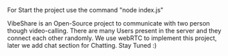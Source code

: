 For Start the project use the command "node index.js"

VibeShare is an Open-Source project to communicate with two person though video-calling. There are many Users present in the server and they connect each other randomly.
We use webRTC to implement this project, later we add chat section for Chatting.
Stay Tuned :)

